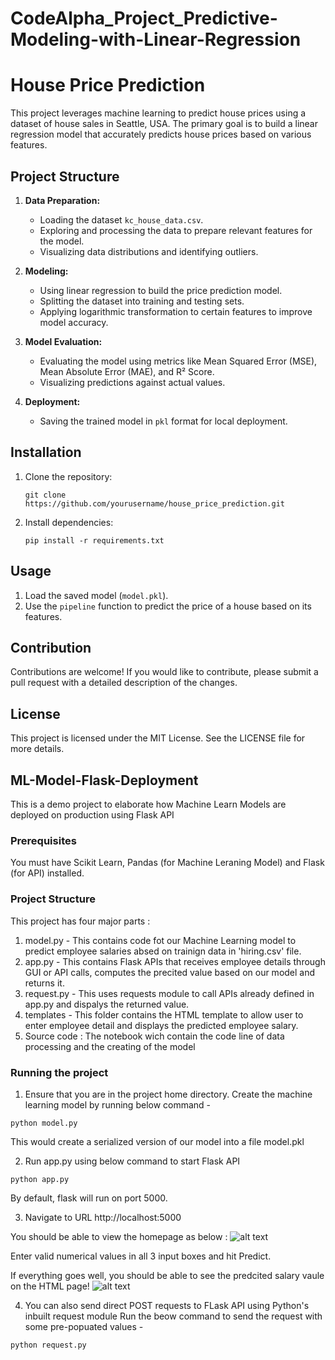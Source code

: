 # CodeAlpha_Project_Predictive-Modeling-with-Linear-Regression

# House Price Prediction

This project leverages machine learning to predict house prices using a dataset of house sales in Seattle, USA. The primary goal is to build a linear regression model that accurately predicts house prices based on various features.

## Project Structure

1. **Data Preparation:**
   - Loading the dataset `kc_house_data.csv`.
   - Exploring and processing the data to prepare relevant features for the model.
   - Visualizing data distributions and identifying outliers.

2. **Modeling:**
   - Using linear regression to build the price prediction model.
   - Splitting the dataset into training and testing sets.
   - Applying logarithmic transformation to certain features to improve model accuracy.

3. **Model Evaluation:**
   - Evaluating the model using metrics like Mean Squared Error (MSE), Mean Absolute Error (MAE), and R² Score.
   - Visualizing predictions against actual values.

4. **Deployment:**
   - Saving the trained model in `pkl` format for local deployment.

## Installation

1. Clone the repository:
   ```
   git clone https://github.com/yourusername/house_price_prediction.git
   ```
2. Install dependencies:
   ```
   pip install -r requirements.txt
   ```

## Usage

1. Load the saved model (`model.pkl`).
2. Use the `pipeline` function to predict the price of a house based on its features.

## Contribution

Contributions are welcome! If you would like to contribute, please submit a pull request with a detailed description of the changes.

## License

This project is licensed under the MIT License. See the LICENSE file for more details.

## ML-Model-Flask-Deployment
This is a demo project to elaborate how Machine Learn Models are deployed on production using Flask API

### Prerequisites
You must have Scikit Learn, Pandas (for Machine Leraning Model) and Flask (for API) installed.

### Project Structure
This project has four major parts :
1. model.py - This contains code fot our Machine Learning model to predict employee salaries absed on trainign data in 'hiring.csv' file.
2. app.py - This contains Flask APIs that receives employee details through GUI or API calls, computes the precited value based on our model and returns it.
3. request.py - This uses requests module to call APIs already defined in app.py and dispalys the returned value.
4. templates - This folder contains the HTML template to allow user to enter employee detail and displays the predicted employee salary.
5. Source code : The notebook wich contain the code line of data processing and the creating of the model

### Running the project
1. Ensure that you are in the project home directory. Create the machine learning model by running below command -
```
python model.py
```
This would create a serialized version of our model into a file model.pkl

2. Run app.py using below command to start Flask API
```
python app.py
```
By default, flask will run on port 5000.

3. Navigate to URL http://localhost:5000

You should be able to view the homepage as below :
![alt text](http://www.thepythonblog.com/wp-content/uploads/2019/02/Homepage.png)

Enter valid numerical values in all 3 input boxes and hit Predict.

If everything goes well, you should  be able to see the predcited salary vaule on the HTML page!
![alt text](http://www.thepythonblog.com/wp-content/uploads/2019/02/Result.png)

4. You can also send direct POST requests to FLask API using Python's inbuilt request module
Run the beow command to send the request with some pre-popuated values -
```
python request.py
```
